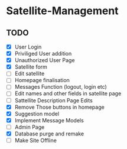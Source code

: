 # Satellite-Management

## TODO
- [x] User Login
- [x] Priviliged User addition
- [x] Unauthorized User Page
- [x] Satellite form
- [ ] Edit satellite
- [ ] Homepage finalisation
- [ ] Messages Function (logout, login etc)
- [ ] Edit names and other fields in satellite page
- [ ] Sattellite Description Page Edits
- [x] Remove Those buttons in homepage
- [x] Suggestion model
- [x] Implement Message Models
- [ ] Admin Page
- [x] Database purge and remake
- [ ] Make Site Offline
